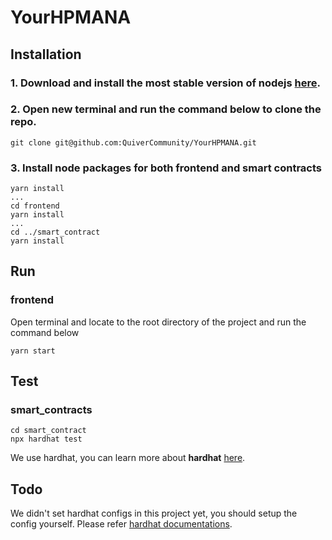 # YourHPMANA

## Installation
### 1. Download and install the most stable version of nodejs [here](https://nodejs.org/en/).
### 2. Open new terminal and run the command below to clone the repo.
```
git clone git@github.com:QuiverCommunity/YourHPMANA.git
```
### 3. Install node packages for both frontend and smart contracts
```
yarn install
...
cd frontend
yarn install
...
cd ../smart_contract
yarn install
```
## Run
### frontend
Open terminal and locate to the root directory of the project and run the command below
```
yarn start
```
## Test
### smart_contracts
```
cd smart_contract
npx hardhat test
```
We use hardhat, you can learn more about **hardhat** [here](https://hardhat.org/getting-started/#quick-start).

## Todo
We didn't set hardhat configs in this project yet, you should setup the config yourself. Please refer [hardhat documentations](https://hardhat.org/config/).
